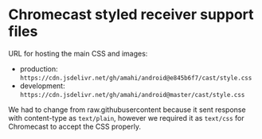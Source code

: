 # Chromecast styled receiver support files

URL for hosting the main CSS and images:

 * production: `https://cdn.jsdelivr.net/gh/amahi/android@e845b6f7/cast/style.css`
 * development: `https://cdn.jsdelivr.net/gh/amahi/android@master/cast/style.css`

We had to change from raw.githubusercontent because it sent response with content-type as `text/plain`, however we required it as `text/css` for Chromecast to accept the CSS properly.
